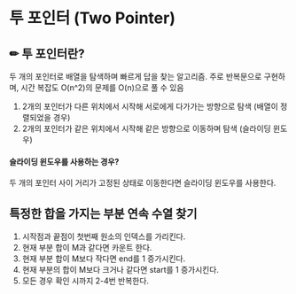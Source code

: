 # 투 포인터 (Two Pointer)


## ✏  투 포인터란?

두 개의 포인터로 배열을 탐색하며 빠르게 답을 찾는 알고리즘.
주로 반복문으로 구현하며, 시간 복잡도 O(n^2)의 문제를 O(n)으로 풀 수 있음

1. 2개의 포인터가 다른 위치에서 시작해 서로에게 다가가는 방향으로 탐색 (배열이 정렬되었을 경우)
2. 2개의 포인터가 같은 위치에서 시작해 같은 방향으로 이동하며 탐색 (슬라이딩 윈도우)


#### 슬라이딩 윈도우를 사용하는 경우?
두 개의 포인터 사이 거리가 고정된 상태로 이동한다면 슬라이딩 윈도우를 사용한다.
<br/>

## 특정한 합을 가지는 부분 연속 수열 찾기

1. 시작점과 끝점이 첫번째 원소의 인덱스를 가리킨다.
2. 현재 부분 합이 M과 같다면 카운트 한다.
3. 현재 부분 합이 M보다 작다면 end를 1 증가시킨다.
4. 현재 부분의 합이 M보다 크거나 같다면 start를 1 증가시킨다.
5. 모든 경우 확인 시까지 2-4번 반복한다.